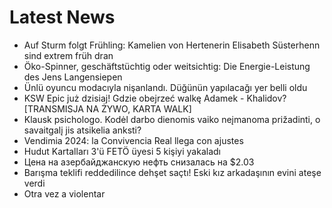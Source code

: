 # Latest News
-  Auf Sturm folgt Frühling: Kamelien von Hertenerin Elisabeth Süsterhenn sind extrem früh dran
-  Öko-Spinner, geschäftstüchtig oder weitsichtig: Die Energie-Leistung des Jens Langensiepen
-  Ünlü oyuncu modacıyla nişanlandı. Düğünün yapılacağı yer belli oldu
-  KSW Epic już dzisiaj! Gdzie obejrzeć walkę Adamek - Khalidov? [TRANSMISJA NA ŻYWO, KARTA WALK]
-  Klausk psichologo. Kodėl darbo dienomis vaiko neįmanoma prižadinti, o savaitgalį jis atsikelia anksti?
-  Vendimia 2024: la Convivencia Real llega con ajustes
-  Hudut Kartalları 3'ü FETÖ üyesi 5 kişiyi yakaladı
-  Цена на азербайджанскую нефть снизалась на $2.03
-  Barışma teklifi reddedilince dehşet saçtı! Eski kız arkadaşının evini ateşe verdi
-  Otra vez a violentar
